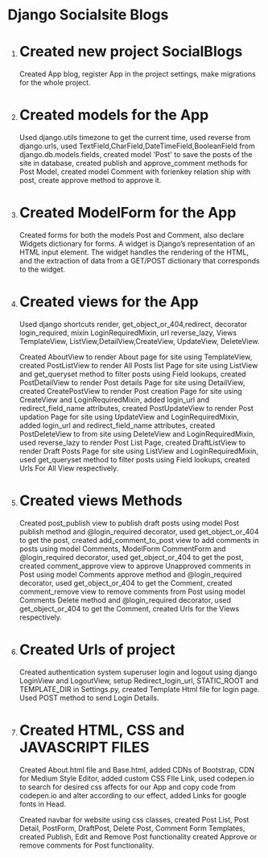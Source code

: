 # Django Socialsite Blogs

1.  # Created new project SocialBlogs
    Created App blog, register App in the project settings,
    make migrations for the whole project.

2.  # Created models for the App
    Used django.utils timezone to get the current time,
    used reverse from django.urls,
    used TextField,CharField,DateTimeField,BooleanField from django.db.models.fields,
    created model 'Post' to save the posts of the site in database,
    created publish and approve_comment methods for Post Model,
    created model Comment with forienkey relation ship with post,
    create approve method to approve it.

3.  # Created ModelForm for the App
    Created forms for both the models Post and Comment,
    also declare Widgets dictionary for forms. A widget is Django’s representation of an HTML input element. The widget handles the rendering of the HTML, and the extraction of data from a GET/POST dictionary that corresponds to the widget.

4.  # Created views for the App
    Used django shortcuts render, get_object_or_404,redirect,
    decorator login_required,
    mixin LoginRequiredMixin,
    url reverse_lazy,
    Views TemplateView, ListView,DetailView,CreateView, UpdateView, DeleteView.

    Created AboutView to render About page for site using TemplateView,
    created PostListView to render All Posts list Page for site using ListView and get_queryset method to filter posts using Field lookups,
    created PostDetailView to render Post details Page for site using DetailView,
    created CreatePostView to render Post creation Page for site using CreateView and LoginRequiredMixin, added login_url and redirect_field_name attributes,
    created PostUpdateView to render Post updation Page for site using UpdateView and LoginRequiredMixin, added login_url and redirect_field_name attributes,
    created PostDeleteView to from site using DeleteView and LoginRequiredMixin, used reverse_lazy to render Post List Page,
    created DraftListView to render Draft Posts Page for site using ListView and LoginRequiredMixin, used get_queryset method to filter posts using Field lookups,
    created Urls For All View respectively.

5.  # Created views Methods 
    Created post_publish view to publish draft posts using model Post publish method and @login_required decorator, used get_object_or_404 to get the post,
    created add_comment_to_post view to add comments in posts using model Comments, ModelForm CommentForm and @login_required decorator, used get_object_or_404 to get the post,
    created comment_approve view to approve Unapproved comments in Post using model Comments approve method and @login_required decorator, used get_object_or_404 to get the Comment,
    created comment_remove view to remove comments from Post using model Comments Delete method and @login_required decorator, used get_object_or_404 to get the Comment,
    created Urls for the Views respectively.

6.  # Created Urls of project
    Created authentication system superuser login and logout using django LoginView and LogoutView,
    setup Redirect_login_url, STATIC_ROOT and TEMPLATE_DIR in Settings.py,
    created Template Html file for login page. Used POST method to send Login Details.

7.  # Created HTML, CSS and JAVASCRIPT FILES
    Created About.html file and Base.html,
    added CDNs of Bootstrap, CDN for Medium Style Editor,
    added custom CSS FIle Link,
    used codepen.io to search for desired css affects for our App and copy code from codepen.io and alter according to our effect,
    added Links for google fonts in Head.

    Created navbar for website using css classes, 
    created Post List, Post Detail, PostForm, DraftPost, Delete Post, Comment Form Templates,
    created Publish, Edit and Remove Post functionality
    created Approve or remove comments for Post functionality.